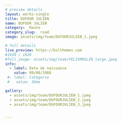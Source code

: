 ```yaml
---
# preview details
layout: works-single
title: DUFOUR JULIEN
name: DUFOUR JULIEN
category:  Route
category_slug:  road
image: assets/img/team/DUFOURJULIEN_1.jpeg

# full details
live_preview: https://bslthemes.com
#1920 / 1020
#full_image: assets/img/team/FELIXMOULIN_large.jpeg
info:
  - label: Date de naissance
    value: 09/08/1988
 #- label: Catégorie 
 #   value: 3ème

gallery:
  - assets/img/team/DUFOURJULIEN_1.jpeg
  - assets/img/team/DUFOURJULIEN_2.jpeg
  - assets/img/team/DUFOURJULIEN_3.jpeg


---
```

